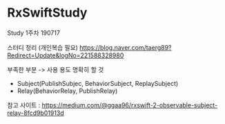 # RxSwiftStudy

Study 1주차 
190717

스터디 정리 (개인복습 필요)
https://blog.naver.com/taerg89?Redirect=Update&logNo=221588328980

부족한 부분 -> 사용 용도 명확히 할 것

- Subject(PublishSubjec, BehaviorSubject, ReplaySubject)
- Relay(BehaviorRelay, PublishRelay)
 
참고 사이트 : https://medium.com/@ggaa96/rxswift-2-observable-subject-relay-8fcd9b01913d
